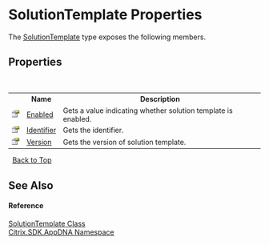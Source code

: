 # SolutionTemplate Properties
 

The <a href="T_Citrix_SDK_AppDNA_SolutionTemplate">SolutionTemplate</a> type exposes the following members.


## Properties
&nbsp;<table><tr><th></th><th>Name</th><th>Description</th></tr><tr><td>![Public property](media/pubproperty.gif "Public property")</td><td><a href="P_Citrix_SDK_AppDNA_SolutionTemplate_Enabled">Enabled</a></td><td>
Gets a value indicating whether solution template is enabled.</td></tr><tr><td>![Public property](media/pubproperty.gif "Public property")</td><td><a href="P_Citrix_SDK_AppDNA_SolutionTemplate_Identifier">Identifier</a></td><td>
Gets the identifier.</td></tr><tr><td>![Public property](media/pubproperty.gif "Public property")</td><td><a href="P_Citrix_SDK_AppDNA_SolutionTemplate_Version">Version</a></td><td>
Gets the version of solution template.</td></tr></table>&nbsp;
<a href="#solutiontemplate-properties">Back to Top</a>

## See Also


#### Reference
<a href="T_Citrix_SDK_AppDNA_SolutionTemplate">SolutionTemplate Class</a><br /><a href="N_Citrix_SDK_AppDNA">Citrix.SDK.AppDNA Namespace</a><br />